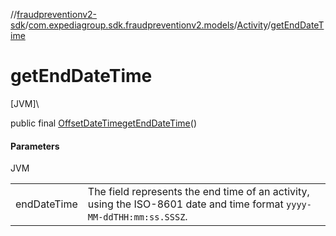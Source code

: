 //[fraudpreventionv2-sdk](../../../index.md)/[com.expediagroup.sdk.fraudpreventionv2.models](../index.md)/[Activity](index.md)/[getEndDateTime](get-end-date-time.md)

# getEndDateTime

[JVM]\

public final [OffsetDateTime](https://docs.oracle.com/javase/8/docs/api/java/time/OffsetDateTime.html)[getEndDateTime](get-end-date-time.md)()

#### Parameters

JVM

| | |
|---|---|
| endDateTime | The field represents the end time of an activity, using the ISO-8601 date and time format `yyyy-MM-ddTHH:mm:ss.SSSZ`. |
